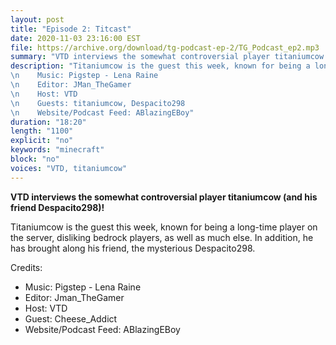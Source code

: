 ```yaml
---
layout: post
title: "Episode 2: Titcast"
date: 2020-11-03 23:16:00 EST
file: https://archive.org/download/tg-podcast-ep-2/TG_Podcast_ep2.mp3
summary: "VTD interviews the somewhat controversial player titaniumcow (and his friend Despacito298)!"
description: "Titaniumcow is the guest this week, known for being a long-time player on the server, disliking bedrock players, as well as much else. In addition, he has brought along his friend, the mysterious Despacito298. \nCredits:
\n    Music: Pigstep - Lena Raine
\n    Editor: JMan_TheGamer
\n    Host: VTD
\n    Guests: titaniumcow, Despacito298
\n    Website/Podcast Feed: ABlazingEBoy"
duration: "18:20" 
length: "1100"
explicit: "no" 
keywords: "minecraft"
block: "no" 
voices: "VTD, titaniumcow"
---
```


**VTD interviews the somewhat controversial player titaniumcow (and his friend Despacito298)!**

Titaniumcow is the guest this week, known for being a long-time player on the server, disliking bedrock players, as well as much else. In addition, he has brought along his friend, the mysterious Despacito298.

Credits:
- Music: Pigstep - Lena Raine
- Editor: Jman_TheGamer
- Host: VTD
- Guest: Cheese_Addict
- Website/Podcast Feed: ABlazingEBoy
